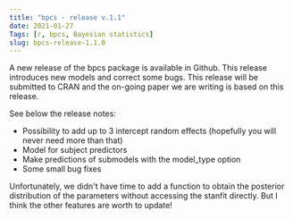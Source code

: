 ```yaml
---
title: "bpcs - release v.1.1"
date: 2021-01-27
Tags: [r, bpcs, Bayesian statistics]
slug: bpcs-release-1.1.0
---
```


A new release of the bpcs package is available in Github. This release introduces new models and correct some bugs. This release will be submitted to CRAN and the on-going paper we are writing is based on this release.

See below the release notes:

* Possibility to add up to 3 intercept random effects (hopefully you will never need more than that)
* Model for subject predictors
* Make predictions of submodels with the model_type option
* Some small bug fixes

Unfortunately, we didn't have time to add a function to obtain the posterior distribution of the parameters without accessing the stanfit directly. But I think the other features are worth to update!
